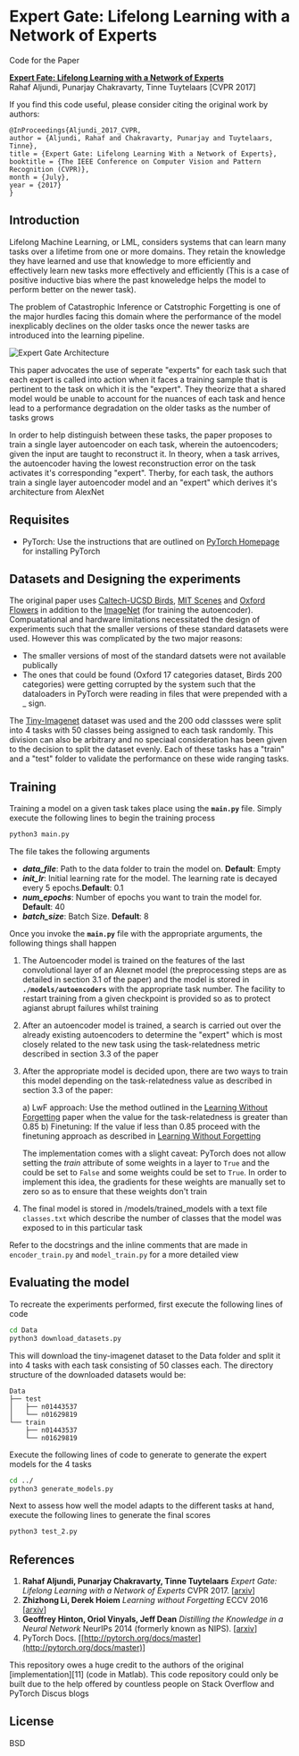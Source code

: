 Expert Gate: Lifelong Learning with a Network of Experts
========================================

Code for the Paper

**[Expert Fate: Lifelong Learning with a Network of Experts][7]**
<br />
Rahaf Aljundi, Punarjay Chakravarty, Tinne Tuytelaars
[CVPR 2017]

If you find this code useful, please consider citing the original work by authors:

```
@InProceedings{Aljundi_2017_CVPR,
author = {Aljundi, Rahaf and Chakravarty, Punarjay and Tuytelaars, Tinne},
title = {Expert Gate: Lifelong Learning With a Network of Experts},
booktitle = {The IEEE Conference on Computer Vision and Pattern Recognition (CVPR)},
month = {July},
year = {2017}
}
```

Introduction
---------------------------

Lifelong Machine Learning, or LML, considers systems that can learn many tasks over a lifetime from one or more domains. They retain the knowledge they have learned and use that knowledge to more efficiently and effectively learn new tasks more effectively and efficiently (This is a case of positive inductive bias where the past knoweledge helps the model to perform better on the newer task). 

The problem of Catastrophic Inference or Catstrophic Forgetting is one of the major hurdles facing this domain where the performance of the model inexplicably declines on the older tasks once the newer tasks are introduced into the learning pipeline. 

![Expert Gate Architecture](https://i.imgur.com/0F9gR7P.png)

This paper advocates the use of seperate "experts" for each task such that each expert is called into action when
it faces a training sample that is pertinent to the task on which it is the "expert". They theorize that a shared model would be unable to account for the nuances of each task and hence lead to a performance degradation on
the older tasks as the number of tasks grows

In order to help distinguish between these tasks, the paper proposes to train a single layer autoencoder on each task, wherein the autoencoders; given the input are taught to reconstruct it. In theory, when a task arrives, the autoencoder having the lowest reconstruction error on the task activates it's corresponding "expert". Therby, for each task, the authors train a single layer autoencoder model and an "expert" which derives it's architecture from AlexNet 


Requisites
-----------------------------

* PyTorch: Use the instructions that are outlined on [PyTorch Homepage][1] for installing PyTorch 



Datasets and Designing the experiments
-----------------------------

The original paper uses [Caltech-UCSD Birds][2], [MIT Scenes][3] and [Oxford Flowers][4] in addition to the [ImageNet][5] (for training the autoencoder). Compuatational and hardware limitations necessitated the design of experiments such that the smaller versions of these standard datasets were used. However this was complicated by the two major reasons:

* The smaller versions of most of the standard datsets were not available publically
* The ones that could be found (Oxford 17 categories dataset, Birds 200 categories) were getting corrupted by the system such that the dataloaders in PyTorch were reading in files that were prepended with a _ sign.

The [Tiny-Imagenet][6] dataset was used and the 200 odd classses were split into 4 tasks with 50 classes being assigned to each task randomly. This division can also be arbitrary and no speciaal consideration has been given to the decision to split the dataset evenly. Each of these tasks has a "train" and a "test" folder to validate the performance on these wide ranging tasks.


Training
------------------------------

Training a model on a given task takes place using the **`main.py`** file. Simply execute the following lines to begin the training process

```sh
python3 main.py
```

The file takes the following arguments

* ***data_file***: Path to the data folder to train the model on. **Default**: Empty
* ***init_lr***: Initial learning rate for the model. The learning rate is decayed every 5 epochs.**Default**: 0.1 
* ***num_epochs***: Number of epochs you want to train the model for. **Default**: 40
* ***batch_size***: Batch Size. **Default**: 8

Once you invoke the **`main.py`** file with the appropriate arguments, the following things shall happen

1) The Autoencoder model is trained on the features of the last convolutional layer of an Alexnet model (the preprocessing steps are as detailed in section 3.1 of the paper) and the model is stored in **`./models/autoencoders`** with the appropriate task number. The facility to restart training from a given checkpoint is provided so as to protect agianst abrupt failures whilst training

2) After an autoencoder model is trained, a search is carried out over the already existing autoencoders to determine the "expert" which is most closely related to the new task using the task-relatedness metric described in section 3.3 of the paper

3) After the appropriate model is decided upon, there are two ways to train this model depending on the task-relatedness value as described in section 3.3 of the paper:

	a) LwF approach: Use the method outlined in the [Learning Without Forgetting][8] paper when the value for the task-relatedness is greater than 0.85
	b) Finetuning: If the value if less than 0.85 proceed with the finetuning approach as described in [Learning Without Forgetting][8] 

   The implementation comes with a slight caveat: PyTorch does not allow setting the *train* attribute of some weights in a layer to `True` and the could be set to `False` and some weights could be set to `True`. In order to implement this idea, the gradients for these weights are manually set to zero so as to ensure that these weights don't train

4) The final model is stored in /models/trained_models with a text file `classes.txt` which describe the number of classes that the model was exposed to in this particular task

Refer to the docstrings and the inline comments that are made in `encoder_train.py` and `model_train.py` for a more detailed view


Evaluating the model
-------------------------------

To recreate the experiments performed, first execute the following lines of code

```sh
cd Data
python3 download_datasets.py

```

This will download the tiny-imagenet dataset to the Data folder and split it into 4 tasks with each task consisting of 50 classes each. The directory structure of the downloaded datasets would be: 

```
Data
├── test
│   ├── n01443537
│   └── n01629819
└── train
    ├── n01443537
    └── n01629819

```


Execute the following lines of code to generate to generate the expert models for the 4 tasks

```sh 
cd ../
python3 generate_models.py

``` 

Next to assess how well the model adapts to the different tasks at hand, execute the following lines to generate the final scores

```sh
python3 test_2.py

```

References
----------
1. **Rahaf Aljundi, Punarjay Chakravarty, Tinne Tuytelaars** _Expert Gate: Lifelong Learning with a Network of Experts_ CVPR 2017. [[arxiv][7]]
2. **Zhizhong Li, Derek Hoiem** _Learning without Forgetting_ ECCV 2016 [[arxiv][8]]
3. **Geoffrey Hinton, Oriol Vinyals, Jeff Dean** _Distilling the Knowledge in a Neural Network_ NeurIPs 2014 (formerly known as NIPS). [[arxiv][9]]
4. PyTorch Docs. [[http://pytorch.org/docs/master](http://pytorch.org/docs/master)]

This repository owes a huge credit to the authors of the original [implementation][11] (code in Matlab). This code repository could only be built due to the help offered by countless people on Stack Overflow and PyTorch Discus blogs

License
-------

BSD

[1]: https://pytorch.org 
[2]: http://www.vision.caltech.edu/visipedia/CUB-200.html
[3]: http://places2.csail.mit.edu/
[4]: http://www.robots.ox.ac.uk/~vgg/data/flowers/17/
[5]: http://www.image-net.org/
[6]: https://tiny-imagenet.herokuapp.com/
[7]: https://arxiv.org/abs/1611.06194v2
[8]: https://arxiv.org/abs/1606.09282
[9]: https://arxiv.org/abs/1503.02531
[10]: https://github.com/rahafaljundi/Expert-Gate
